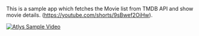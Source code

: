 This is a sample app which fetches the Movie list from TMDB API and show movie details. (https://youtube.com/shorts/9sBwef2OiHw).

[![Atlys Sample Video](https://i.imgur.com/SOAvx70.png)](https://youtube.com/shorts/9sBwef2OiHw)
